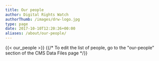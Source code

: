 ```yaml
---
title: Our people
author: Digital Rights Watch
authorThumb: /images/drw-logo.jpg
type: page
date: 2017-10-10T12:20:26+00:00
aliases: /about/our-people/
---
```


{{< our_people >}}
{{/* To edit the list of people, go to the "our-people" section of the CMS Data Files page */}}
